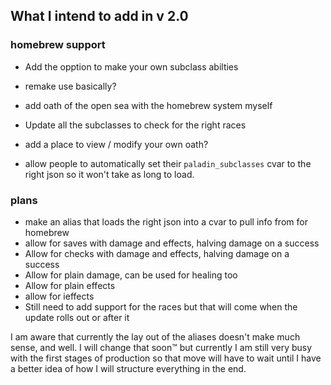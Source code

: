 ## What I intend to add in v 2.0

### homebrew support
* Add the opption to make your own subclass abilties
* remake use basically?

* add oath of the open sea with the homebrew system myself  
* Update all the subclasses to check for the right races  
* add a place to view / modify your own oath?
* allow people to automatically set their `paladin_subclasses` cvar to the right json so it won't take as long to load.

### plans
* make an alias that loads the right json into a cvar to pull info from for homebrew
* allow for saves with damage and effects, halving damage on a success
* Allow for checks with damage and effects, halving damage on a success
* Allow for plain damage, can be used for healing too
* Allow for plain effects
* allow for ieffects
* Still need to add support for the races but that will come when the update rolls out or after it

I am aware that currently the lay out of the aliases doesn't make much sense, and well. I will change that soon:tm: but currently I am still very busy with the first stages of production so that move will have to wait until I have a better idea of how I will structure everything in the end.
